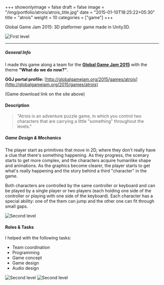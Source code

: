 +++
showonlyimage = false
draft = false
image = "/img/portfolio/atrois/atrois_title.jpg"
date = "2015-01-10T18:25:22+05:30"
title = "atrois"
weight = 10
categories = ["game"]
+++

Global Game Jam 2015: 3D platformer game made in Unity3D.

<!--more-->

![First level][1]

***

##### General Info

I made this game along a team for the **[Global Game Jam 2015](http://globalgamejam.org/)** with the theme **"What do we do now?"**.

**GGJ portal profile:**
[http://globalgamejam.org/2015/games/atrois](http://globalgamejam.org/2015/games/atrois)

(Game download link on the site above)

#### Description

> "Atrois is an adventure puzzle game, in which you control two characters that are carrying a little "something" throughout the levels."

##### Game Design & Mechanics

The player start as primitives that move in 2D, where they don't really have a clue that there's something happening. As they progress, the scenary starts to get more complex, and the characters acquire humanlike shape and animations. As the graphics become clearer, the player starts to get what's really happening and the story behind a third "character" in the game.

Both characters are controlled by the same controller or keyboard and can be played by a single player or two players (each holding one side of the controller or playing with one side of the keyboard). Each character has a special ability: one of the them can jump and the other one can fit through small gaps.

![Second level][2]

#### Roles & Tasks

I helped with the following tasks:

* Team coordination
* Programming
* Game concept
* Game design
* Audio design

![Second level][3]
![Second level][4]


[1]: /img/portfolio/atrois/atrois_1.jpg#center-resize "First level"
[2]: /img/portfolio/atrois/atrois_2.jpg#center-resize "Second level"
[3]: /img/portfolio/atrois/atrois_3.jpg#center-resize "Puzzle"
[4]: /img/portfolio/atrois/atrois_4.jpg#center-resize "Third level"

